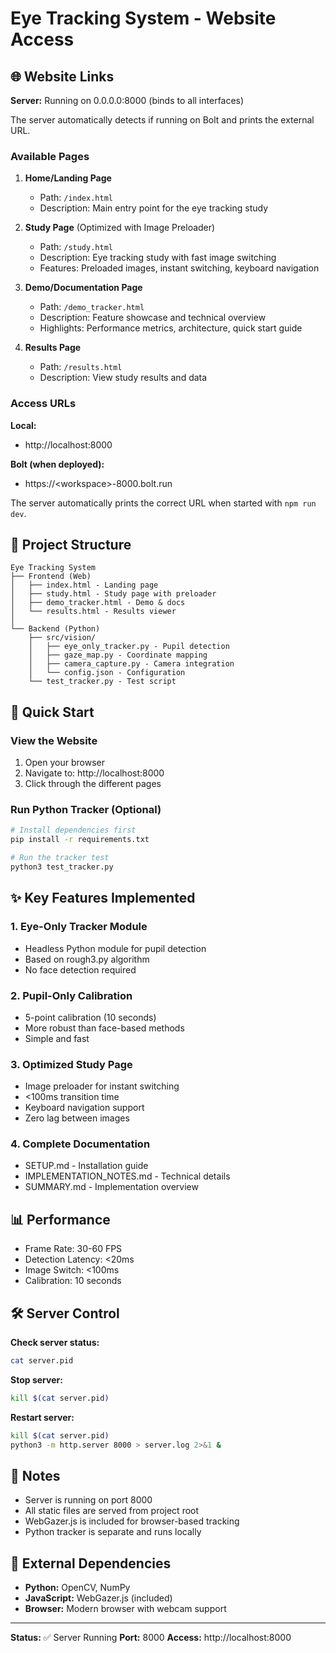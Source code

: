 # Eye Tracking System - Website Access

## 🌐 Website Links

**Server:** Running on 0.0.0.0:8000 (binds to all interfaces)

The server automatically detects if running on Bolt and prints the external URL.

### Available Pages

1. **Home/Landing Page**
   - Path: `/index.html`
   - Description: Main entry point for the eye tracking study

2. **Study Page** (Optimized with Image Preloader)
   - Path: `/study.html`
   - Description: Eye tracking study with fast image switching
   - Features: Preloaded images, instant switching, keyboard navigation

3. **Demo/Documentation Page**
   - Path: `/demo_tracker.html`
   - Description: Feature showcase and technical overview
   - Highlights: Performance metrics, architecture, quick start guide

4. **Results Page**
   - Path: `/results.html`
   - Description: View study results and data

### Access URLs

**Local:**
- http://localhost:8000

**Bolt (when deployed):**
- https://\<workspace\>-8000.bolt.run

The server automatically prints the correct URL when started with `npm run dev`.

## 📂 Project Structure

```
Eye Tracking System
├── Frontend (Web)
│   ├── index.html - Landing page
│   ├── study.html - Study page with preloader
│   ├── demo_tracker.html - Demo & docs
│   └── results.html - Results viewer
│
└── Backend (Python)
    ├── src/vision/
    │   ├── eye_only_tracker.py - Pupil detection
    │   ├── gaze_map.py - Coordinate mapping
    │   ├── camera_capture.py - Camera integration
    │   └── config.json - Configuration
    └── test_tracker.py - Test script
```

## 🚀 Quick Start

### View the Website
1. Open your browser
2. Navigate to: http://localhost:8000
3. Click through the different pages

### Run Python Tracker (Optional)
```bash
# Install dependencies first
pip install -r requirements.txt

# Run the tracker test
python3 test_tracker.py
```

## ✨ Key Features Implemented

### 1. Eye-Only Tracker Module
- Headless Python module for pupil detection
- Based on rough3.py algorithm
- No face detection required

### 2. Pupil-Only Calibration
- 5-point calibration (10 seconds)
- More robust than face-based methods
- Simple and fast

### 3. Optimized Study Page
- Image preloader for instant switching
- <100ms transition time
- Keyboard navigation support
- Zero lag between images

### 4. Complete Documentation
- SETUP.md - Installation guide
- IMPLEMENTATION_NOTES.md - Technical details
- SUMMARY.md - Implementation overview

## 📊 Performance

- Frame Rate: 30-60 FPS
- Detection Latency: <20ms
- Image Switch: <100ms
- Calibration: 10 seconds

## 🛠️ Server Control

**Check server status:**
```bash
cat server.pid
```

**Stop server:**
```bash
kill $(cat server.pid)
```

**Restart server:**
```bash
kill $(cat server.pid)
python3 -m http.server 8000 > server.log 2>&1 &
```

## 📝 Notes

- Server is running on port 8000
- All static files are served from project root
- WebGazer.js is included for browser-based tracking
- Python tracker is separate and runs locally

## 🔗 External Dependencies

- **Python:** OpenCV, NumPy
- **JavaScript:** WebGazer.js (included)
- **Browser:** Modern browser with webcam support

---

**Status:** ✅ Server Running
**Port:** 8000
**Access:** http://localhost:8000
